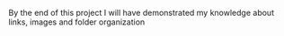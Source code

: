 By the end of this project I will have demonstrated my knowledge about links, images and folder organization
